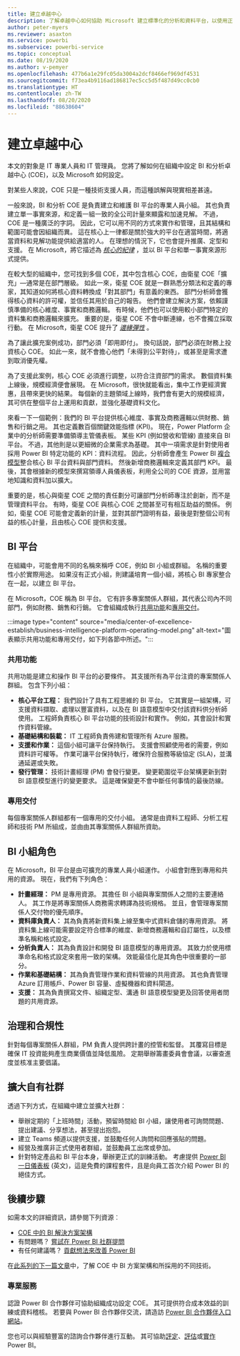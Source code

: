 ```yaml
---
title: 建立卓越中心
description: 了解卓越中心如何協助 Microsoft 建立標準化的分析和資料平台，以使用正確的作業模型、專案關係人參與和共用與專用投資來顯露見解。
author: peter-myers
ms.reviewer: asaxton
ms.service: powerbi
ms.subservice: powerbi-service
ms.topic: conceptual
ms.date: 08/19/2020
ms.author: v-pemyer
ms.openlocfilehash: 477b6a1e29fc05da3004a2dcf8466ef969df4531
ms.sourcegitcommit: f73ea4b9116ad186817ec5cc5d5f487d49cc0cb0
ms.translationtype: HT
ms.contentlocale: zh-TW
ms.lasthandoff: 08/20/2020
ms.locfileid: "88638604"
---
```

# <a name="establish-a-center-of-excellence"></a>建立卓越中心

本文的對象是 IT 專業人員和 IT 管理員。 您將了解如何在組織中設定 BI 和分析卓越中心 (COE)，以及 Microsoft 如何設定。

對某些人來說，COE 只是一種技術支援人員，而這種誤解與現實相差甚遠。

一般來說，BI 和分析 COE 是負責建立和維護 BI 平台的專業人員小組。 其也負責建立單一事實來源，和定義一組一致的全公司計量來顯露和加速見解。 不過，COE 是一種廣泛的字詞。 因此，它可以用不同的方式來實作和管理，且其結構和範圍可能會因組織而異。 這在核心上一律都是關於強大的平台在適當時間，將適當資料和見解功能提供給適當的人。 在理想的情況下，它也會提升推廣、定型和支援。 在 Microsoft，將它描述為 _[核心的紀律](center-of-excellence-microsoft-business-intelligence-transformation.md#discipline-at-the-core)_ ，並以 BI 平台和單一事實來源形式提供。

在較大型的組織中，您可找到多個 COE，其中包含核心 COE，由衛星 COE「擴充」—通常是在部門層級。 如此一來，衛星 COE 就是一群熟悉分類法和定義的專家，其知道如何將核心資料轉換成「對其部門」有意義的東西。 部門分析師會獲得核心資料的許可權，並信任其用於自己的報告。 他們會建立解決方案，依賴謹慎準備的核心維度、事實和商務邏輯。 有時候，他們也可以使用較小部門特定的資料集和商務邏輯來擴充。 重要的是，衛星 COE 不會中斷連線，也不會獨立採取行動。 在 Microsoft，衛星 COE 提升了 _[邊緣彈性](center-of-excellence-microsoft-business-intelligence-transformation.md#flexibility-at-the-edge)_ 。

為了讓此擴充案例成功，部門必須「即用即付」。 換句話說，部門必須在財務上投資核心 COE。 如此一來，就不會擔心他們「未得到公平對待」，或甚至是需求遭到取消優先權。

為了支援此案例，核心 COE 必須進行調整，以符合注資部門的需求。 數個資料集上線後，規模經濟便會展現。 在 Microsoft，很快就能看出，集中工作更經濟實惠，且帶來更快的結果。 每個新的主題領域上線時，我們會有更大的規模經濟，其可供在整個平台上運用和貢獻，並強化基礎資料文化。

來看一下一個範例：我們的 BI 平台提供核心維度、事實及商務邏輯以供財務、銷售和行銷之用。 其也定義數百個關鍵效能指標 (KPI)。 現在，Power Platform 企業中的分析師需要準備領導主管儀表板。 某些 KPI (例如營收和管線) 直接來自 BI 平台。 不過，其他則是以更細微的企業需求為基礎。 其中一項需求是針對使用者採用 Power BI 特定功能的 KPI：資料流程。 因此，分析師會產生 Power BI [複合模型](composite-model-guidance.md)整合核心 BI 平台資料與部門資料。 然後新增商務邏輯來定義其部門 KPI。 最後，其會根據新的模型來撰寫領導人員儀表板，利用全公司的 COE 資源，並用當地知識和資料加以擴大。

重要的是，核心與衛星 COE 之間的責任劃分可讓部門分析師專注於創新，而不是管理資料平台。 有時，衛星 COE 與核心 COE 之間甚至可有相互助益的關係。 例如，衛星 COE 可能會定義新的計量，並對其部門證明有益，最後是對整個公司有益的核心計量，且由核心 COE 提供和支援。

## <a name="bi-platform"></a>BI 平台

在組織中，可能會用不同的名稱來稱呼 COE，例如 BI 小組或群組。 名稱的重要性小於實際用途。 如果沒有正式小組，則建議培育一個小組，將核心 BI 專家整合在一起，以建立 BI 平台。

在 Microsoft，COE 稱為 BI 平台。 它有許多專案關係人群組，其代表公司內不同部門，例如財務、銷售和行銷。 它會組織成執行[共用功能](#shared-capabilities)和[專用交付](#dedicated-deliveries)。

:::image type="content" source="media/center-of-excellence-establish/business-intelligence-platform-operating-model.png" alt-text="圖表顯示共用功能和專用交付，如下列各節中所述。":::

### <a name="shared-capabilities"></a>共用功能

共用功能是建立和操作 BI 平台的必要條件。 其支援所有為平台注資的專案關係人群組。 包含下列小組：

- **核心平台工程：** 我們設計了具有工程思維的 BI 平台。 它其實是一組架構，可支援資料擷取、處理以豐富資料，以及在 BI 語意模型中交付該資料供分析師使用。 工程師負責核心 BI 平台功能的技術設計和實作。 例如，其會設計和實作資料管線。
- **基礎結構和裝載：** IT 工程師負責佈建和管理所有 Azure 服務。
- **支援和作業：** 這個小組可讓平台保持執行。 支援會照顧使用者的需要，例如資料許可權等。 作業可讓平台保持執行，確保符合服務等級協定 (SLA)，並溝通延遲或失敗。
- **發行管理：** 技術計畫經理 (PM) 會發行變更。 變更範圍從平台架構更新到對 BI 語意模型進行的變更要求。 這是確保變更不會中斷任何事情的最後防線。

### <a name="dedicated-deliveries"></a>專用交付

每個專案關係人群組都有一個專用的交付小組。 通常是由資料工程師、分析工程師和技術 PM 所組成，並由由其專案關係人群組所資助。

## <a name="bi-team-roles"></a>BI 小組角色

在 Microsoft，BI 平台是由可擴充的專業人員小組運作。 小組會對應到專用和共用的資源。 現在，我們有下列角色：

- **計畫經理：** PM 是專用資源。 其擔任 BI 小組與專案關係人之間的主要連絡人。 其工作是將專案關係人商務需求轉譯為技術規格。 並且，會管理專案關係人交付物的優先順序。
- **資料庫負責人：** 其為負責將新資料集上線至集中式資料倉儲的專用資源。 將資料集上線可能需要設定符合標準的維度、新增商務邏輯和自訂屬性，以及標準名稱和格式設定。
- **分析負責人：** 其為負責設計和開發 BI 語意模型的專用資源。 其致力於使用標準命名和格式設定來套用一致的架構。 效能最佳化是其角色中很重要的一部分。
- **作業和基礎結構：** 其為負責管理作業和資料管線的共用資源。 其也負責管理 Azure 訂用帳戶、Power BI 容量、虛擬機器和資料閘道。
- **支援：** 其為負責撰寫文件、組織定型、溝通 BI 語意模型變更及回答使用者問題的共用資源。

## <a name="governance-and-compliance"></a>治理和合規性

針對每個專案關係人群組，PM 負責人提供跨計畫的控管和監督。 其覆寫目標是確保 IT 投資能夠產生商業價值並降低風險。 定期舉辦籌畫委員會會議，以審查進度並核准主要倡議。

## <a name="grow-your-own-community"></a>擴大自有社群

透過下列方式，在組織中建立並擴大社群：

- 舉辦定期的「上班時間」活動，預留時間給 BI 小組，讓使用者可詢問問題、提出建議、分享想法，甚至提出抱怨。
- 建立 Teams 頻道以提供支援，並鼓勵任何人詢問和回應張貼的問題。
- 經營及推廣非正式使用者群組，並鼓勵員工出席或參加。
- 針對特定產品和 BI 平台本身，舉辦更正式的訓練活動。 考慮提供 [Power BI 一日儀表板](https://powerbi.microsoft.com/diad/) (英文)，這是免費的課程套件，且是向員工首次介紹 Power BI 的絕佳方式。

## <a name="next-steps"></a>後續步驟

如需本文的詳細資訊，請參閱下列資源︰

- [COE 中的 BI 解決方案架構](center-of-excellence-business-intelligence-solution-architecture.md)
- 有問題嗎？ [嘗試在 Power BI 社群提問](https://community.powerbi.com/)
- 有任何建議嗎？ [貢獻想法來改善 Power BI](https://ideas.powerbi.com/)

在[此系列的下一篇文章](center-of-excellence-business-intelligence-solution-architecture.md)中，了解 COE 中 BI 方案架構和所採用的不同技術。

### <a name="professional-services"></a>專業服務

認證 Power BI 合作夥伴可協助組織成功設定 COE。 其可提供符合成本效益的訓練或資料稽核。 若要與 Power BI 合作夥伴交流，請造訪 [Power BI 合作夥伴入口網站](https://powerbi.microsoft.com/partners/)。

您也可以與經驗豐富的諮詢合作夥伴進行互動。 其可協助[評定](https://appsource.microsoft.com/marketplace/consulting-services?product=power-bi&serviceType=assessment&country=ALL&region=ALL)、[評估](https://appsource.microsoft.com/marketplace/consulting-services?product=power-bi&serviceType=proof-of-concept&country=ALL&region=ALL)或[實作](https://appsource.microsoft.com/marketplace/consulting-services?product=power-bi&serviceType=implementation&country=ALL&region=ALL&page=1) Power BI。
